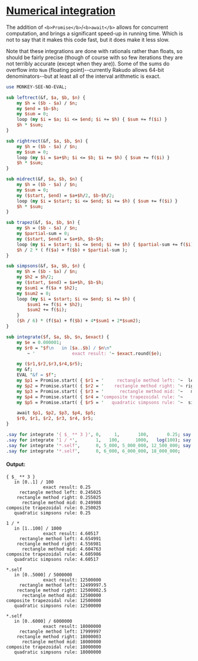 [1]: https://rosettacode.org/wiki/Numerical_integration

# [Numerical integration][1]


The addition of `<b>Promise</b>`/`<b>await</b>` allows for concurrent computation, and brings a significant speed-up in running time. Which is not to say that it makes this code fast, but it does make it less slow.



Note that these integrations are done with rationals rather than floats, so should be fairly precise (though of course with so few iterations they are not terribly accurate (except when they are)).  Some of the sums do overflow into `Num` (floating point)--currently Rakudo allows 64-bit denominators--but at least all of the interval arithmetic is exact.

```perl
use MONKEY-SEE-NO-EVAL;

sub leftrect(&f, $a, $b, $n) {
    my $h = ($b - $a) / $n;
    my $end = $b-$h;
    my $sum = 0;
    loop (my $i = $a; $i <= $end; $i += $h) { $sum += f($i) }
    $h * $sum;
}

sub rightrect(&f, $a, $b, $n) {
    my $h = ($b - $a) / $n;
    my $sum = 0;
    loop (my $i = $a+$h; $i <= $b; $i += $h) { $sum += f($i) }
    $h * $sum;
}

sub midrect(&f, $a, $b, $n) {
    my $h = ($b - $a) / $n;
    my $sum = 0;
    my ($start, $end) = $a+$h/2, $b-$h/2;
    loop (my $i = $start; $i <= $end; $i += $h) { $sum += f($i) }
    $h * $sum;
}

sub trapez(&f, $a, $b, $n) {
    my $h = ($b - $a) / $n;
    my $partial-sum = 0;
    my ($start, $end) = $a+$h, $b-$h;
    loop (my $i = $start; $i <= $end; $i += $h) { $partial-sum += f($i) * 2 }
    $h / 2 * ( f($a) + f($b) + $partial-sum );
}

sub simpsons(&f, $a, $b, $n) {
    my $h = ($b - $a) / $n;
    my $h2 = $h/2;
    my ($start, $end) = $a+$h, $b-$h;
    my $sum1 = f($a + $h2);
    my $sum2 = 0;
    loop (my $i = $start; $i <= $end; $i += $h) {
        $sum1 += f($i + $h2);
        $sum2 += f($i);
    }
    ($h / 6) * (f($a) + f($b) + 4*$sum1 + 2*$sum2);
}

sub integrate($f, $a, $b, $n, $exact) {
    my $e = 0.000001;
    my $r0 = "$f\n   in [$a..$b] / $n\n"
        ~ '              exact result: '~ $exact.round($e);

    my ($r1,$r2,$r3,$r4,$r5);
    my &f;
    EVAL "&f = $f";
    my $p1 = Promise.start( { $r1 = '     rectangle method left: '~  leftrect(&f, $a, $b, $n).round($e) } );
    my $p2 = Promise.start( { $r2 = '    rectangle method right: '~ rightrect(&f, $a, $b, $n).round($e) } );
    my $p3 = Promise.start( { $r3 = '      rectangle method mid: '~   midrect(&f, $a, $b, $n).round($e) } );
    my $p4 = Promise.start( { $r4 = 'composite trapezoidal rule: '~    trapez(&f, $a, $b, $n).round($e) } );
    my $p5 = Promise.start( { $r5 = '   quadratic simpsons rule: '~  simpsons(&f, $a, $b, $n).round($e) } );

    await $p1, $p2, $p3, $p4, $p5;
    $r0, $r1, $r2, $r3, $r4, $r5;
}

.say for integrate '{ $_ ** 3 }', 0,     1,       100,       0.25; say '';
.say for integrate '1 / *',       1,   100,      1000,   log(100); say '';
.say for integrate '*.self',      0, 5_000, 5_000_000, 12_500_000; say '';
.say for integrate '*.self',      0, 6_000, 6_000_000, 18_000_000;
```

#### Output:
```
{ $_ ** 3 }
   in [0..1] / 100
              exact result: 0.25
     rectangle method left: 0.245025
    rectangle method right: 0.255025
      rectangle method mid: 0.249988
composite trapezoidal rule: 0.250025
   quadratic simpsons rule: 0.25

1 / *
   in [1..100] / 1000
              exact result: 4.60517
     rectangle method left: 4.654991
    rectangle method right: 4.556981
      rectangle method mid: 4.604763
composite trapezoidal rule: 4.605986
   quadratic simpsons rule: 4.60517

*.self
   in [0..5000] / 5000000
              exact result: 12500000
     rectangle method left: 12499997.5
    rectangle method right: 12500002.5
      rectangle method mid: 12500000
composite trapezoidal rule: 12500000
   quadratic simpsons rule: 12500000

*.self
   in [0..6000] / 6000000
              exact result: 18000000
     rectangle method left: 17999997
    rectangle method right: 18000003
      rectangle method mid: 18000000
composite trapezoidal rule: 18000000
   quadratic simpsons rule: 18000000
```

